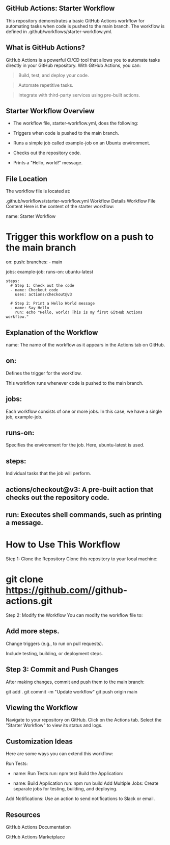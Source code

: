 ## GitHub Actions: Starter Workflow
This repository demonstrates a basic GitHub Actions workflow for automating tasks when code is pushed to the main branch. The workflow is defined in .github/workflows/starter-workflow.yml.

## What is GitHub Actions?
GitHub Actions is a powerful CI/CD tool that allows you to automate tasks directly in your GitHub repository. With GitHub Actions, you can:

> Build, test, and deploy your code.

> Automate repetitive tasks.

> Integrate with third-party services using pre-built actions.

## Starter Workflow Overview
- The workflow file, starter-workflow.yml, does the following:

- Triggers when code is pushed to the main branch.

- Runs a simple job called example-job on an Ubuntu environment.

- Checks out the repository code.

- Prints a "Hello, world!" message.

## File Location
The workflow file is located at:

.github/workflows/starter-workflow.yml
Workflow Details
Workflow File Content
Here is the content of the starter workflow:

name: Starter Workflow

# Trigger this workflow on a push to the main branch
on:
  push:
    branches:
      - main

jobs:
  example-job:
    runs-on: ubuntu-latest

    steps:
      # Step 1: Check out the code
      - name: Checkout code
        uses: actions/checkout@v3

      # Step 2: Print a Hello World message
      - name: Say Hello
        run: echo "Hello, world! This is my first GitHub Actions workflow."

## Explanation of the Workflow
name: The name of the workflow as it appears in the Actions tab on GitHub.

## on:

Defines the trigger for the workflow.

This workflow runs whenever code is pushed to the main branch.

## jobs:

Each workflow consists of one or more jobs. In this case, we have a single job, example-job.

## runs-on:

Specifies the environment for the job. Here, ubuntu-latest is used.

## steps:

Individual tasks that the job will perform.

## actions/checkout@v3: A pre-built action that checks out the repository code.

## run: Executes shell commands, such as printing a message.

# How to Use This Workflow
Step 1: Clone the Repository
Clone this repository to your local machine:

# git clone https://github.com/<your-username>/github-actions.git
Step 2: Modify the Workflow
You can modify the workflow file to:

## Add more steps.

Change triggers (e.g., to run on pull requests).

Include testing, building, or deployment steps.

## Step 3: Commit and Push Changes
After making changes, commit and push them to the main branch:

git add .
git commit -m "Update workflow"
git push origin main

## Viewing the Workflow
Navigate to your repository on GitHub.
Click on the Actions tab.
Select the "Starter Workflow" to view its status and logs.

## Customization Ideas
Here are some ways you can extend this workflow:

Run Tests:

- name: Run Tests
  run: npm test
Build the Application:

- name: Build Application
  run: npm run build
Add Multiple Jobs: Create separate jobs for testing, building, and deploying.

Add Notifications: Use an action to send notifications to Slack or email.

## Resources
GitHub Actions Documentation

GitHub Actions Marketplace

